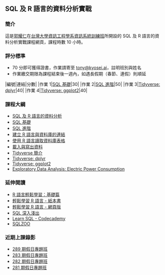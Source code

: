 ## SQL 及 R 語言的資料分析實戰

### 簡介

這是[郭耀仁](https://www.facebook.com/yaojen.kuo.1)在[台灣大學資訊工程學系資訊系統訓練班](https://www.csie.ntu.edu.tw/train/)所開設的 SQL 及 R 語言的資料分析實戰課程網頁，課程時數 10 小時。

### 評分標準

- 70 分即可獲得證書，作業請寄至 tony@kyosei.ai，註明班別與姓名
- 作業繳交期限為課程結束後一週內，如遇長假期（春節、連假）則順延

|編號|連結|分數|
|作業 1|[SQL 基礎](http://yaojenkuo.io/r-sql-train/sql_basic.slides#/7)|30|
|作業 2|[SQL 進階](http://yaojenkuo.io/r-sql-train/sql_advanced.slides.html#/9)|50|
|作業 3|[Tidyverse: dplyr]()|40|
|作業 4|[Tidyverse: ggplot2]()|40|

### 課程大綱

- [SQL 及 R 語言的資料分析](http://yaojenkuo.io/r-sql-train/intro.html)
- [SQL 基礎](http://yaojenkuo.io/r-sql-train/sql_basic.slides.html)
- [SQL 進階](http://yaojenkuo.io/r-sql-train/sql_advanced.slides.html)
- [建立 R 語言與資料庫的連結](http://yaojenkuo.io/r-sql-train/chapter03.slides.html)
- [使用 R 語言讀取資料庫表格](http://yaojenkuo.io/r-sql-train/chapter04.slides.html)
- [載入與寫出資料](http://yaojenkuo.io/r_programming/import_export.html)
- [Tidyverse 簡介](http://yaojenkuo.io/r-sql-train/intro_2_tidyverse.html)
- [Tidyverse: dplyr](http://yaojenkuo.io/r-sql-train/intro_2_dplyr.html)
- [Tidyverse: ggplot2](http://yaojenkuo.io/r-sql-train/intro_2_ggplot2.html)
- [Exploratory Data Analysis: Electric Power Consumption](http://yaojenkuo.io/r-sql-train/jhu_eda_w1.html)

### 延伸閱讀

- [R 語言輕鬆學習：基礎篇](https://www.udemy.com/learn-r-the-easy-way-1/?couponCode=LEARNR)
- [輕鬆學習 R 語言 - 紙本書](http://www.books.com.tw/products/0010763975)
- [輕鬆學習 R 語言 - 網頁版](http://www.learn-r-the-easy-way.tw/)
- [SQL 深入淺出](http://www.books.com.tw/products/0010391205)
- [Learn SQL - Codecademy](https://www.codecademy.com/learn/learn-sql)
- [SQLZOO](https://sqlzoo.net/)

### 近期上課錄影

- [289 期假日專題班](https://www.youtube.com/playlist?list=PLEq7iw5uOtuXEWJm9TADaFDcInLmbc48K)
- [283 期假日專題班](https://www.youtube.com/playlist?list=PLEq7iw5uOtuX5pQmw0xGzsCmyIolwJGRk)
- [282 期假日專題班](https://www.youtube.com/playlist?list=PLEq7iw5uOtuUe-CQMzCK7us5_rRHgEhPe)
- [281 期假日專題班](https://www.youtube.com/playlist?list=PLEq7iw5uOtuW8Baw4NYZc6VjKBt7kySXH)